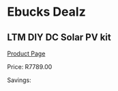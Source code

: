 
# Ebucks Dealz
## LTM DIY DC Solar PV kit
[Product Page](https://www.ebucks.com/web/shop/productSelected.do?prodId=994939420&catId=994900921)

Price: R7789.00

Savings: 


	